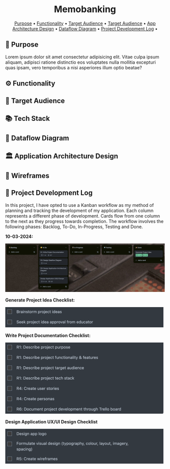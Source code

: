 <h1 align="center"> Memobanking </h1>

<p align="center">
  <a href="#💡-purpose">Purpose</a> •
  <a href="#⚙️-functionality">Functionality</a> •
  <a href="#-target-audience">Target Audience</a> •
  <a href="#-tech-stack">Target Audience</a> •
  <a href="#️-application-architecture-design">App Architecture Design</a> •
  <a href="#-dataflow-diagram">Dataflow Diagram</a> •
  <a href="#-project-development-log">Project Development Log</a> •
</p>

## 🚀 Purpose

Lorem ipsum dolor sit amet consectetur adipisicing elit. Vitae culpa ipsum aliquam, adipisci ratione distinctio eos voluptates nulla mollitia excepturi quas ipsam, vero temporibus a nisi asperiores illum optio beatae?

## ⚙️ Functionality

## 🎯 Target Audience

## 📚 Tech Stack

## 📡 Dataflow Diagram

## 🏛️ Application Architecture Design

## 🎨 Wireframes

## 📝 Project Development Log

In this project, I have opted to use a Kanban workflow as my method of planning and tracking the development of my application. Each column represents a different phase of development. Cards flow from one column to the next as they progress towards completion. The workflow involves the following phases: Backlog, To-Do, In-Progress, Testing and Done.


**10-03-2024:**

<img src="./docs/kanban/04-07-2024.jpeg">

**Generate Project Idea Checklist:**

<img src="./docs/checklists/generate_project_idea.png" width="500">

**Write Project Documentation Checklist:**

<img src="./docs/checklists/write_project_documentation.png" width="500">

**Design Application UX/UI Design Checklist**

<img src="./docs/checklists/design_uxui_design.png" width="500">
